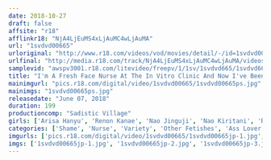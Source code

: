 ```yaml
---
date: 2018-10-27
draft: false
affsite: "r18"
afflinkr18: "NjA4LjEuMS4xLjAuMC4wLjAuMA"
url: "1svdvd00665"
urloriginal: "http://www.r18.com/videos/vod/movies/detail/-/id=1svdvd00665"
urlfinal: "http://media.r18.com/track/NjA4LjEuMS4xLjAuMC4wLjAuMA/videos/vod/movies/detail/-/id=1svdvd00665"
samplevid: "awspv3001.r18.com/litevideo/freepv/1/1sv/1svdvd665/1svdvd665_dmb_w.mp4"
title: "I'm A Fresh Face Nurse At The In Vitro Clinic And Now I've Been Placed In The Semen Extraction Room... 2"
mainimgurl: "pics.r18.com/digital/video/1svdvd00665/1svdvd00665ps.jpg"
mainimgs: "1svdvd00665ps.jpg"
releasedate: "June 07, 2018"
duration: 199
productioncomp: "Sadistic Village"
girls: ['Arisa Hanyu', 'Renon Kanae', 'Nao Jinguji', 'Nao Kiritani', 'Rion Izumi']
categories: ['Shame', 'Nurse', 'Variety', 'Other Fetishes', 'Ass Lover', 'Hi-Def']
imgurls: ['pics.r18.com/digital/video/1svdvd00665/1svdvd00665jp-1.jpg', 'pics.r18.com/digital/video/1svdvd00665/1svdvd00665jp-2.jpg', 'pics.r18.com/digital/video/1svdvd00665/1svdvd00665jp-3.jpg', 'pics.r18.com/digital/video/1svdvd00665/1svdvd00665jp-4.jpg', 'pics.r18.com/digital/video/1svdvd00665/1svdvd00665jp-5.jpg', 'pics.r18.com/digital/video/1svdvd00665/1svdvd00665jp-6.jpg', 'pics.r18.com/digital/video/1svdvd00665/1svdvd00665jp-7.jpg', 'pics.r18.com/digital/video/1svdvd00665/1svdvd00665jp-8.jpg', 'pics.r18.com/digital/video/1svdvd00665/1svdvd00665jp-9.jpg', 'pics.r18.com/digital/video/1svdvd00665/1svdvd00665jp-10.jpg', 'pics.r18.com/digital/video/1svdvd00665/1svdvd00665jp-11.jpg', 'pics.r18.com/digital/video/1svdvd00665/1svdvd00665jp-12.jpg', 'pics.r18.com/digital/video/1svdvd00665/1svdvd00665jp-13.jpg', 'pics.r18.com/digital/video/1svdvd00665/1svdvd00665jp-14.jpg', 'pics.r18.com/digital/video/1svdvd00665/1svdvd00665jp-15.jpg', 'pics.r18.com/digital/video/1svdvd00665/1svdvd00665jp-16.jpg', 'pics.r18.com/digital/video/1svdvd00665/1svdvd00665jp-17.jpg', 'pics.r18.com/digital/video/1svdvd00665/1svdvd00665jp-18.jpg', 'pics.r18.com/digital/video/1svdvd00665/1svdvd00665jp-19.jpg', 'pics.r18.com/digital/video/1svdvd00665/1svdvd00665jp-20.jpg']
imgs: ['1svdvd00665jp-1.jpg', '1svdvd00665jp-2.jpg', '1svdvd00665jp-3.jpg', '1svdvd00665jp-4.jpg', '1svdvd00665jp-5.jpg', '1svdvd00665jp-6.jpg', '1svdvd00665jp-7.jpg', '1svdvd00665jp-8.jpg', '1svdvd00665jp-9.jpg', '1svdvd00665jp-10.jpg', '1svdvd00665jp-11.jpg', '1svdvd00665jp-12.jpg', '1svdvd00665jp-13.jpg', '1svdvd00665jp-14.jpg', '1svdvd00665jp-15.jpg', '1svdvd00665jp-16.jpg', '1svdvd00665jp-17.jpg', '1svdvd00665jp-18.jpg', '1svdvd00665jp-19.jpg', '1svdvd00665jp-20.jpg']
---
```

